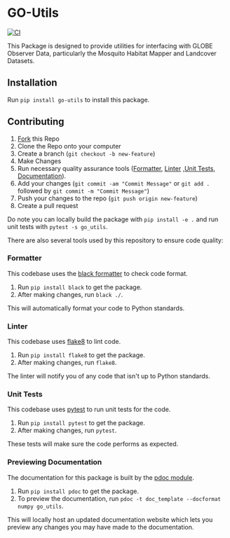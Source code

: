 # GO-Utils
[![CI](https://github.com/IGES-Geospatial/globe-observer-utils/actions/workflows/CI.yml/badge.svg)](https://github.com/IGES-Geospatial/globe-observer-utils/actions/workflows/CI.yml)

This Package is designed to provide utilities for interfacing with GLOBE Observer Data, particularly the Mosquito Habitat Mapper and Landcover Datasets.

## Installation
Run `pip install go-utils` to install this package.

## Contributing

1. [Fork](https://github.com/IGES-Geospatial/globe-observer-utils/fork) this Repo
2. Clone the Repo onto your computer
3. Create a branch (`git checkout -b new-feature`)
4. Make Changes
5. Run necessary quality assurance tools ([Formatter](#Formatter), [Linter](#Linter) ,[Unit Tests](#Unit-Tests), [Documentation](#Previewing-Documentation)).
6. Add your changes (`git commit -am "Commit Message"` or `git add .` followed by `git commit -m "Commit Message"`)
7. Push your changes to the repo (`git push origin new-feature`)
8. Create a pull request

Do note you can locally build the package with `pip install -e .` and run unit tests with `pytest -s go_utils`.

There are also several tools used by this repository to ensure code quality:

### Formatter
This codebase uses the [black formatter](https://github.com/psf/black) to check code format. 

1. Run `pip install black` to get the package.
2. After making changes, run `black ./`.

This will automatically format your code to Python standards.

### Linter
This codebase uses [flake8](https://github.com/pycqa/flake8) to lint code. 

1. Run `pip install flake8` to get the package.
2. After making changes, run `flake8`.

The linter will notify you of any code that isn't up to Python standards.

### Unit Tests
This codebase uses [pytest](https://github.com/pytest-dev/pytest) to run unit tests for the code. 

1. Run `pip install pytest` to get the package. 
2. After making changes, run `pytest`.

These tests will make sure the code performs as expected.

### Previewing Documentation
The documentation for this package is built by the [pdoc module](https://github.com/mitmproxy/pdoc). 

1. Run `pip install pdoc` to get the package.
2. To preview the documentation, run `pdoc -t doc_template --docformat numpy go_utils`.

This will locally host an updated documentation website which lets you preview any changes you may have made to the documentation.
